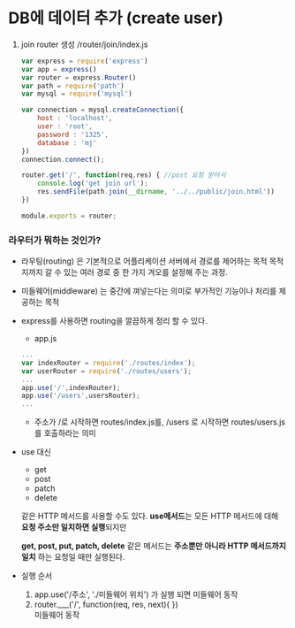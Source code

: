 # DB에 데이터 추가 (create user)

1. join router 생성
   /router/join/index.js

   ```javascript
   var express = require('express')
   var app = express()
   var router = express.Router()
   var path = require('path')
   var mysql = require('mysql')
   
   var connection = mysql.createConnection({
       host : 'localhost',
       user : 'root',
       password : '1325',
       database : 'mj'
   })
   connection.connect();
   
   router.get('/', function(req,res) { //post 요청 받아서 
       console.log('get join url');
       res.sendFile(path.join(__dirname, '../../public/join.html'))
   })
   
   module.exports = router;
   ```

   





### 라우터가 뭐하는 것인가?

* 라우팅(routing) 은 기본적으로 어플리케이션 서버에서 경로를 제어하는 목적
  목적지까지 갈 수 있는 여러 경로 중 한 가지 겨오를 설정해 주는 과정.

* 미들웨어(middleware) 는 중간에 껴넣는다는 의미로 부가적인 기능이나 처리를 제공하는 목적

* express를 사용하면 routing을 깔끔하게 정리 할 수 있다.

  * app.js

  ```javascript
  ...
  var indexRouter = require('./routes/index');
  var userRouter = require('./routes/users');
  ...
  app.use('/',indexRouter);
  app.use('/users',usersRouter);
  ...
  ```

  * 주소가 /로 시작하면 routes/index.js를, /users 로 시작하면 routes/users.js 를 호출하라는 의미

* use 대신 

  - get
  - post
  - patch
  - delete

  같은 HTTP 메서드를 사용할 수도 있다. **use메서드**는 모든 HTTP 메서드에 대해 **요청 주소만 일치하면 실행**되지만 

  **get, post, put, patch, delete** 같은 메서드는 **주소뿐만 아니라 HTTP 메서드까지 일치** 하는 요청일 때만 실행된다. 

* 실행 순서

  1. app.use('/주소', './미들웨어 위치') 가 실행 되면 미들웨어 동작
  2. router.___('/', function(req, res, next){
     })   
     미들웨어 동작